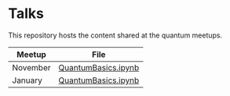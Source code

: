 # Talks
This repository hosts the content shared at the quantum meetups.

Meetup | File
-------| --------
November | [QuantumBasics.ipynb](QuantumBasics.ipynb)
January | [QuantumBasics.ipynb](QuantumBasics.ipynb)
